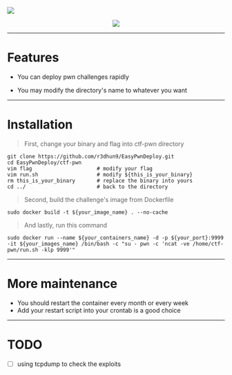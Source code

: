 ![](https://i.imgur.com/3L9cpJv.png)

<div align="center">
<a href="https://www.facebook.com/philip.chen.581"><img src="https://img.shields.io/badge/author-Redhung-green"></a>
</div>

---

# Features
* You can deploy pwn challenges rapidly

* You may modify the directory's name to whatever you want

---

# Installation
> First, change your binary and flag into ctf-pwn directory

```bash=
git clone https://github.com/r3dhun9/EasyPwnDeploy.git
cd EasyPwnDeploy/ctf-pwn
vim flag                     # modify your flag
vim run.sh                   # modify ${this_is_your_binary}
rm this_is_your_binary       # replace the binary into yours
cd ../                       # back to the directory
```


> Second, build the challenge's image from Dockerfile

```dockerfile=
sudo docker build -t ${your_image_name} . --no-cache
```

> And lastly, run this command

```bash=
sudo docker run --name ${your_containers_name} -d -p ${your_port}:9999 -it ${your_images_name} /bin/bash -c "su - pwn -c 'ncat -ve /home/ctf-pwn/run.sh -klp 9999'"
```

---

# More maintenance
* You should restart the container every month or every week
* Add your restart script into your crontab is a good choice

---

# TODO
- [ ] using tcpdump to check the exploits
